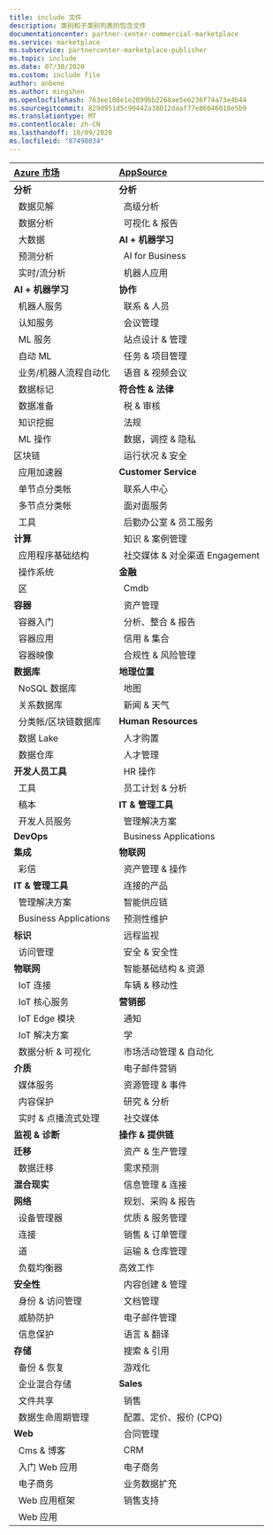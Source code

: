 ```yaml
---
title: include 文件
description: 类别和子类别列表的包含文件
documentationcenter: partner-center-commercial-marketplace
ms.service: marketplace
ms.subservice: partnercenter-marketplace-publisher
ms.topic: include
ms.date: 07/30/2020
ms.custom: include file
author: anbene
ms.author: mingshen
ms.openlocfilehash: 763ee108e1e2899bb2268ae5e6236f74a73e4b44
ms.sourcegitcommit: 829d951d5c90442a38012daaf77e86046018e5b9
ms.translationtype: MT
ms.contentlocale: zh-CN
ms.lasthandoff: 10/09/2020
ms.locfileid: "87498034"
---
```

| [**Azure 市场**](https://azuremarketplace.microsoft.com/marketplace/apps)  | [**AppSource**](https://appsource.microsoft.com/marketplace/apps) |
| :------------------- |:----------------|
|**分析** | **分析** |
| &nbsp;&nbsp;数据见解 | &nbsp;&nbsp;高级分析  |
| &nbsp;&nbsp;数据分析 |  &nbsp;&nbsp;可视化 & 报告 |
| &nbsp;&nbsp;大数据 | **AI + 机器学习**  |
| &nbsp;&nbsp;预测分析 | &nbsp;&nbsp;AI for Business |
| &nbsp;&nbsp;实时/流分析 | &nbsp;&nbsp;机器人应用 |
| **AI + 机器学习** | **协作** |
| &nbsp;&nbsp;机器人服务 | &nbsp;&nbsp;联系 & 人员 |
| &nbsp;&nbsp;认知服务 | &nbsp;&nbsp;会议管理 |
| &nbsp;&nbsp;ML 服务 | &nbsp;&nbsp;站点设计 & 管理 |
| &nbsp;&nbsp;自动 ML | &nbsp;&nbsp;任务 & 项目管理 |
| &nbsp;&nbsp;业务/机器人流程自动化 | &nbsp;&nbsp;语音 & 视频会议 |
| &nbsp;&nbsp;数据标记 | **符合性 & 法律** |
| &nbsp;&nbsp;数据准备 | &nbsp;&nbsp;税 & 审核 |
| &nbsp;&nbsp;知识挖掘 | &nbsp;&nbsp;法规 |
| &nbsp;&nbsp;ML 操作 | &nbsp;&nbsp;数据，调控 & 隐私 |
| 区块链  | &nbsp;&nbsp;运行状况 & 安全 |
| &nbsp;&nbsp;应用加速器 | **Customer Service**  |
| &nbsp;&nbsp;单节点分类帐 | &nbsp;&nbsp;联系人中心 |
| &nbsp;&nbsp;多节点分类帐 | &nbsp;&nbsp;面对面服务 |
| &nbsp;&nbsp;工具 | &nbsp;&nbsp;后勤办公室 & 员工服务 |
| **计算**  | &nbsp;&nbsp;知识 & 案例管理 |
| &nbsp;&nbsp;应用程序基础结构 | &nbsp;&nbsp;社交媒体 & 对全渠道 Engagement |
| &nbsp;&nbsp;操作系统 | **金融** |
| &nbsp;&nbsp;区 | &nbsp;&nbsp;Cmdb |
| **容器**  | &nbsp;&nbsp;资产管理 |
| &nbsp;&nbsp;容器入门 | &nbsp;&nbsp;分析、整合 & 报告 |
| &nbsp;&nbsp;容器应用 | &nbsp;&nbsp;信用 & 集合 |
| &nbsp;&nbsp;容器映像 | &nbsp;&nbsp;合规性 & 风险管理 |
| **数据库**  | **地理位置** |
| &nbsp;&nbsp;NoSQL 数据库 | &nbsp;&nbsp;地图 |
| &nbsp;&nbsp;关系数据库 | &nbsp;&nbsp;新闻 & 天气 |
| &nbsp;&nbsp;分类帐/区块链数据库 | **Human Resources** |
| &nbsp;&nbsp;数据 Lake | &nbsp;&nbsp;人才购置 |
| &nbsp;&nbsp;数据仓库 | &nbsp;&nbsp;人才管理 |
| **开发人员工具**  | &nbsp;&nbsp;HR 操作 |
| &nbsp;&nbsp;工具 | &nbsp;&nbsp;员工计划 & 分析 |
| &nbsp;&nbsp;稿本 | **IT & 管理工具** |
| &nbsp;&nbsp;开发人员服务 | &nbsp;&nbsp;管理解决方案 |
| **DevOps**  | &nbsp;&nbsp;Business Applications |
| **集成**  | **物联网** |
| &nbsp;&nbsp;彩信 | &nbsp;&nbsp;资产管理 & 操作 |
| **IT & 管理工具**  | &nbsp;&nbsp;连接的产品 |
| &nbsp;&nbsp;管理解决方案 | &nbsp;&nbsp;智能供应链 |
| &nbsp;&nbsp;Business Applications | &nbsp;&nbsp;预测性维护 |
| **标识**  | &nbsp;&nbsp;远程监视 |
| &nbsp;&nbsp;访问管理 | &nbsp;&nbsp;安全 & 安全性 |
| **物联网**  | &nbsp;&nbsp;智能基础结构 & 资源 |
| &nbsp;&nbsp;IoT 连接 | &nbsp;&nbsp;车辆 & 移动性 |
| &nbsp;&nbsp;IoT 核心服务 | **营销部** |
| &nbsp;&nbsp;IoT Edge 模块 | &nbsp;&nbsp;通知 |
| &nbsp;&nbsp;IoT 解决方案 | &nbsp;&nbsp;学 |
| &nbsp;&nbsp;数据分析 & 可视化 | &nbsp;&nbsp;市场活动管理 & 自动化 |
| **介质**  | &nbsp;&nbsp;电子邮件营销 |
| &nbsp;&nbsp;媒体服务 | &nbsp;&nbsp;资源管理 & 事件 |
| &nbsp;&nbsp;内容保护 | &nbsp;&nbsp;研究 & 分析 |
| &nbsp;&nbsp;实时 & 点播流式处理 | &nbsp;&nbsp;社交媒体 |
| **监视 & 诊断**  | **操作 & 提供链** |
| **迁移**  | &nbsp;&nbsp;资产 & 生产管理 |
| &nbsp;&nbsp;数据迁移 | &nbsp;&nbsp;需求预测 |
| **混合现实**  | &nbsp;&nbsp;信息管理 & 连接 |
| **网络**  | &nbsp;&nbsp;规划、采购 & 报告 |
| &nbsp;&nbsp;设备管理器 | &nbsp;&nbsp;优质 & 服务管理 |
| &nbsp;&nbsp;连接 | &nbsp;&nbsp;销售 & 订单管理 |
| &nbsp;&nbsp;道 | &nbsp;&nbsp;运输 & 仓库管理 |
| &nbsp;&nbsp;负载均衡器 | 高效工作 |
| **安全性**  | &nbsp;&nbsp;内容创建 & 管理 |
| &nbsp;&nbsp;身份 & 访问管理 | &nbsp;&nbsp;文档管理 |
| &nbsp;&nbsp;威胁防护 | &nbsp;&nbsp;电子邮件管理 |
| &nbsp;&nbsp;信息保护 | &nbsp;&nbsp;语言 & 翻译 |
| **存储**  | &nbsp;&nbsp;搜索 & 引用 |
| &nbsp;&nbsp;备份 & 恢复 | &nbsp;&nbsp;游戏化 |
| &nbsp;&nbsp;企业混合存储 | **Sales** |
| &nbsp;&nbsp;文件共享 | &nbsp;&nbsp;销售 |
| &nbsp;&nbsp;数据生命周期管理 | &nbsp;&nbsp;配置、定价、报价 (CPQ)  |
| **Web**  | &nbsp;&nbsp;合同管理 |
| &nbsp;&nbsp;Cms & 博客 | &nbsp;&nbsp;CRM |
| &nbsp;&nbsp;入门 Web 应用 | &nbsp;&nbsp;电子商务 |
| &nbsp;&nbsp;电子商务 | &nbsp;&nbsp;业务数据扩充  |
| &nbsp;&nbsp;Web 应用框架 | &nbsp;&nbsp;销售支持  |
| &nbsp;&nbsp;Web 应用 |  |
